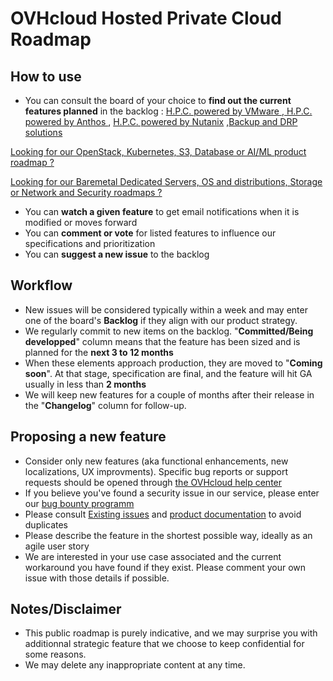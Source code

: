 # OVHcloud Hosted Private Cloud Roadmap

## How to use
- You can consult the board of your choice to **find out the current features planned** in the backlog :
[H.P.C. powered by VMware ](https://github.com/ovh/hosted-private-cloud-roadmap/projects/1 "H.P.C. powered by VMware"),[ H.P.C. powered by Anthos ](https://github.com/ovh/hosted-private-cloud-roadmap/projects/2 "H.P.C. powered by Anthos"), [H.P.C. powered by Nutanix](https://github.com/ovh/hosted-private-cloud-roadmap/projects/3 "H.P.C. powered by Nutanix") ,[Backup and DRP solutions](https://github.com/ovh/hosted-private-cloud-roadmap/projects/4 "Backup and DRP solutions")


[Looking for our OpenStack, Kubernetes, S3, Database or AI/ML product roadmap ?](https://github.com/ovh/public-cloud-roadmap "OVHcloud Public Cloud roadmap")

[Looking for our Baremetal Dedicated Servers, OS and distributions, Storage or Network and Security roadmaps ?](https://github.com/ovh/infrastructure-roadmap/projects "OVHcloud Infrastructure : Baremetal servers, OSes, Storage, Network and Security")

- You can **watch a given feature** to get email notifications when it is modified or moves forward
- You can **comment or vote** for listed features to influence our specifications and prioritization
- You can **suggest a new issue** to the backlog 

## Workflow
- New issues will be considered typically within a week and may enter one of the board's **Backlog** if they align with our product strategy.
- We regularly commit to new items on the backlog. "**Committed/Being developped**" column means that the feature has been sized and is planned for the **next 3 to 12 months**
- When these elements approach production, they are moved to "**Coming soon**". At that stage, specification are final, and the feature will hit GA usually in less than **2 months**
- We will keep new features for a couple of months after their release in the "**Changelog**" column for follow-up.

## Proposing a new feature
- Consider only new features (aka functional enhancements, new localizations, UX improvments). Specific bug reports or support requests should be opened through  [the OVHcloud help center](https://help.ovhcloud.com/en-ie/ "the OVHcloud help center")
- If you believe you've found a security issue in our service, please enter our [bug bounty programm ](https://yeswehack.com/programs/ovh#rules "bug bounty programm ")
- Please consult [Existing issues](https://github.com/ovh/hosted-private-cloud-roadmap/issues "Existing issues") and [product documentation](https://docs.ovh.com/gb/en/ "product documentation") to avoid duplicates
- Please describe the feature in the shortest possible way, ideally as an agile user story
- We are interested in your use case associated and the current workaround you have found if they exist. Please comment your own issue with those details if possible. 

## Notes/Disclaimer
- This public roadmap is purely indicative, and we may surprise you with additionnal strategic feature that we choose to keep confidential for some reasons.
- We may delete any inappropriate content at any time.
